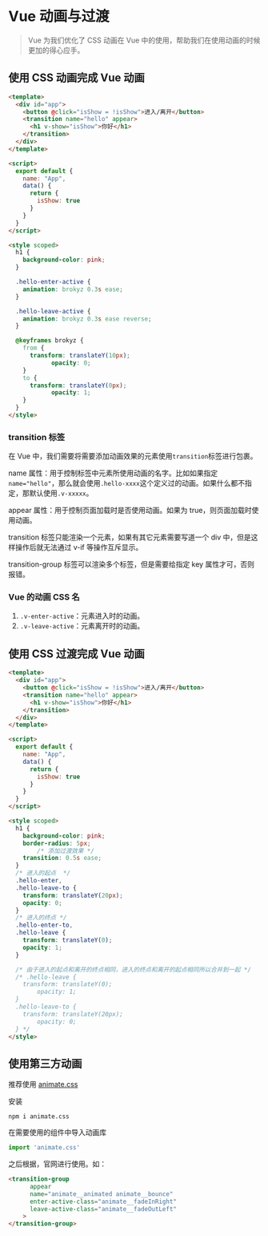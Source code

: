 # Vue 动画与过渡

> Vue 为我们优化了 CSS 动画在 Vue 中的使用，帮助我们在使用动画的时候更加的得心应手。

## 使用 CSS 动画完成 Vue 动画

```html
<template>
  <div id="app">
    <button @click="isShow = !isShow">进入/离开</button>
    <transition name="hello" appear>
      <h1 v-show="isShow">你好</h1>
    </transition>
  </div>
</template>

<script>
  export default {
    name: "App",
    data() {
      return {
        isShow: true
      }
    }
  }
</script>

<style scoped>
  h1 {
    background-color: pink;
  }

  .hello-enter-active {
    animation: brokyz 0.3s ease;
  }

  .hello-leave-active {
    animation: brokyz 0.3s ease reverse;
  }

  @keyframes brokyz {
    from {
      transform: translateY(10px);
			opacity: 0;
    }
    to {
      transform: translateY(0px);
			opacity: 1;
    }
  }
</style>
```

### transition 标签

在 Vue 中，我们需要将需要添加动画效果的元素使用`transition`标签进行包裹。

name 属性：用于控制标签中元素所使用动画的名字。比如如果指定 `name="hello"`，那么就会使用`.hello-xxxx`这个定义过的动画。如果什么都不指定，那默认使用`.v-xxxxx`。

appear 属性：用于控制页面加载时是否使用动画。如果为 true，则页面加载时使用动画。

transition 标签只能渲染一个元素，如果有其它元素需要写道一个 div 中，但是这样操作后就无法通过 v-if 等操作互斥显示。

transition-group 标签可以渲染多个标签，但是需要给指定 key 属性才可，否则报错。

### Vue 的动画 CSS 名

1. `.v-enter-active`：元素进入时的动画。
2. `.v-leave-active`：元素离开时的动画。

## 使用 CSS 过渡完成 Vue 动画

```html
<template>
  <div id="app">
    <button @click="isShow = !isShow">进入/离开</button>
    <transition name="hello" appear>
      <h1 v-show="isShow">你好</h1>
    </transition>
  </div>
</template>

<script>
  export default {
    name: "App",
    data() {
      return {
        isShow: true
      }
    }
  }
</script>

<style scoped>
  h1 {
    background-color: pink;
    border-radius: 5px;
		/* 添加过渡效果 */
    transition: 0.5s ease;
  }
  /* 进入的起点  */
  .hello-enter,
  .hello-leave-to {
    transform: translateY(20px);
    opacity: 0;
  }
  /* 进入的终点 */
  .hello-enter-to,
  .hello-leave {
    transform: translateY(0);
    opacity: 1;
  }

  /* 由于进入的起点和离开的终点相同，进入的终点和离开的起点相同所以合并到一起 */
  /* .hello-leave {
    transform: translateY(0);
		opacity: 1;
  }
  .hello-leave-to {
    transform: translateY(20px);
		opacity: 0;
  } */
</style>
```

## 使用第三方动画

推荐使用 [animate.css](https://animate.style/)

安装

```
npm i animate.css
```

在需要使用的组件中导入动画库

```js
import 'animate.css'
```

之后根据，官网进行使用。如：

```html
<transition-group
      appear
      name="animate__animated animate__bounce"
      enter-active-class="animate__fadeInRight"
      leave-active-class="animate__fadeOutLeft"
    >
</transition-group>
```

